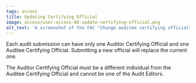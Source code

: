 ```yaml
---
tags: access
title: Updating Certifying Official
image: access/user-access-06-update-certifying-official.png
alt_text: 'A screenshot of the FAC "Change auditee certifying official" page. At the top of the image, instructions for change the auditee, followed by the current auditee name and email. Below this, two text inputs ask for new name and new email address.'
---
```


Each audit submission can have only one Auditor Certifying Official and one Auditee Certifying Official. Submitting a new official will replace the current one.

The Auditor Certifying Official must be a different individual from the Auditee Certifying Official and cannot be one of the Audit Editors.
